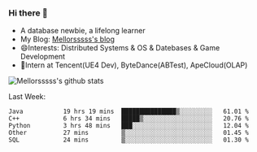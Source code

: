 ### Hi there 👋

- A database newbie, a lifelong learner
- My Blog: [Mellorsssss's blog](https://mellorsssss.com/)
- 😄Interests: Distributed Systems & OS & Datebases & Game Development
- 🤔Intern at Tencent(UE4 Dev), ByteDance(ABTest), ApeCloud(OLAP)


![Mellorsssss's github stats](https://github-readme-stats.vercel.app/api?username=Mellorsssss&show_icons=true&theme=radical&count_private=true)

<!-- ![Top Langs](https://github-readme-stats.vercel.app/api/top-langs/?username=anuraghazra&hide=javascript,html,typescript,css,glsl) -->

<!--
**Mellorsssss/Mellorsssss** is a ✨ _special_ ✨ repository because its `README.md` (this file) appears on your GitHub profile.

Here are some ideas to get you started:

- 🔭 I’m currently working on ...
- 🌱 I’m currently learning ...
- 👯 I’m looking to collaborate on ...
- 🤔 I’m looking for help with ...
- 💬 Ask me about ...
- 📫 How to reach me: ...
- 😄 Pronouns: ...
- ⚡ Fun fact: ...
-->

Last Week:
<!--START_SECTION:waka-->

```text
Java           19 hrs 19 mins  ███████████████▒░░░░░░░░░   61.01 %
C++            6 hrs 34 mins   █████▒░░░░░░░░░░░░░░░░░░░   20.76 %
Python         3 hrs 48 mins   ███░░░░░░░░░░░░░░░░░░░░░░   12.04 %
Other          27 mins         ▒░░░░░░░░░░░░░░░░░░░░░░░░   01.45 %
SQL            24 mins         ▒░░░░░░░░░░░░░░░░░░░░░░░░   01.30 %
```

<!--END_SECTION:waka-->
